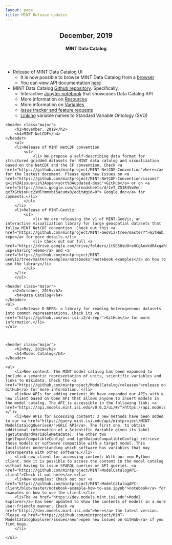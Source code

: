 ```yaml
---
layout: page
title: MINT Release updates
---
```

<section id="overview">
    <header class="major">
        <h2>December, 2019</h2>
        <h4>MINT Data Catalog</h4>
    </header>
    <ul>
	    <li>Release of MINT Data Catalog UI
    		<ul>
			<li> It is now possible to browse MINT Data Catalog from a <a href="https://data-catalog.mint.isi.edu/">browser</a></li>
			<li> You can view API documentation <a href="https://data-catalog.mint.isi.edu/documentation">here</a></li>
        	</ul>
        </li>
	<li>
		MINT Data Catalog <a href="https://github.com/mintproject/MINT-DataCatalog-Public">Github repository</a>. Specifically, 
		<ul>
			<li>Interactive <a href="https://mybinder.org/v2/gh/mintproject/MINT-DataCatalog-Public/master?filepath=%2Fdemo%2Fapi_demo.ipynb">Jupyter notebook</a> that showcases Data Catalog API</li>
			<li>More information on <a href="https://github.com/mintproject/MINT-DataCatalog-Public/blob/master/docs/resources.md">Resources</a></li>
			<li>More information on <a href="https://github.com/mintproject/MINT-DataCatalog-Public/blob/master/docs/variables.md">Variables</a></li>
			<li><a href="https://github.com/mintproject/MINT-DataCatalog-Public/issues">Issue tracker and feature requests</a></li>
			<li><a href="https://github.com/mintproject/MINT-DataCatalog-Public/issues/new/choose">Linking</a> variable names to Standard Variable Ontology (SVO)</li>
		</ul>
	    </li>
	</ul>
	
    <header class="major">
        <h2>November, 2019</h2>
        <h4>MINT NetCDF</h4>
    </header>
        <ul>
        <li>Release of MINT NetCDF convention
        	<ul>
        		<li> We propose a self-describing data format for structured gridded datasets for MINT data catalog and visualization based on the NetCDF and the CF convention. Check <a href="https://github.com/mintproject/MINT-NetCDF-Convention">here</a> for the lastest document. Please open new issues on <a href="https://github.com/mintproject/MINT-NetCDF-Convention/issues?q=is%3Aissue+is%3Aopen+sort%3Aupdated-desc">GitHub</a> or on <a href="https://docs.google.com/spreadsheets/d/1eT_Z51R4VwVen-qx7XGtNjoHuc2sMlYmmxbi5acumx0/edit#gid=0"> Google doc</a> for comments.</li>
        	</ul>
        </li>
        <li>Release of MINT-GeoViz
        	<ul>
	        	<li> We are releasing the v1 of MINT-GeoViz, an interactive visualization library for large geospatial datasets that follow MINT NetCDF convention. Check out this <a href="https://github.com/mintproject/MINT-GeoViz/tree/master?">GitHub repo</a> for more details.</li>
	        	<li> Check out our full <a href="https://drive.google.com/drive/folders/1t9E5HsUOre0CgAevkdRAxgaRQghJ_i2v?usp=sharing">demo</a> and <a href="https://github.com/mintproject/MINT-GeoViz/tree/master/examples/notebooks">notebook examples</a> on how to use the library</li>        	
            </ul> 
        </li>    
        </ul>

    <header class="major">
	   <h2>October, 2019</h2>
        <h4>Data Catalog</h4>
    </header>
    <ul>
        <li>Release D-REPR: a library for reading heterogeneous datasets into common representations. Check its <a href="https://github.com/usc-isi-i2/d-repr">GitHub</a> for more information.</li>
    </ul>



    <header class="major">
	    <h2>May, 2019</h2>
        <h4>Model Catalog</h4>
	</header>
    
    <ul>
        <li>New content: The MINT model catalog has been expanded to include a semantic representation of units, scientific variables and links to Wikidata. Check the <a href="https://github.com/mintproject/ModelCatalog/releases">release on GitHub</a> for more information. </li>
        <li>New APIs for adding content: We have expanded our APIs with a new client based on Open API that allows anyone to insert models in the model catalog. The API is accessible in the following link: <a href="https://api.models.mint.isi.edu/v0.0.2/ui/#/">https://api.models.mint.isi.edu/v0.0.2/ui/#/</a></li>
        <li>New APIs for accessing content: 3 new methods have been added to our <a href="https://query.mint.isi.edu/api/mintproject/MINT-ModelCatalogQueries#/">GRLC API</a>. The first one, to obtain additional information of a Scientific Variable given its label (getStandardVariableMetadata). The other two (getInputCompatibleConfig) and (getOutputCompatibleConfig) retrieve those models or software compatible with a target model. This facilitates understanding which software has variables that may interoperate with other software.</li>
        <li>A new client for accessing content: With our new Python client, now it is possible to access the content in the model catalog without having to issue SPARQL queries or API queries. <a href="https://github.com/mintproject/MINT-ModelCatalogAPI-client">Check it out here</a>.</li>
        <li>New examples: Check out our <a href="https://github.com/mintproject/MINT-ModelCatalogAPI-client/blob/master/notebook-example-how-to-use.ipynb">notebook</a> for examples on how to use the client.</li>
        <li>The <a href="https://dev.models.mint.isi.edu">Model Explorer</a> has been updated to show the contents of models in a more user-friendly manner. Check <a href="https://dev.models.mint.isi.edu">here</a> the latest version. Please <a href="https://github.com/mintproject/MINT-ModelCatalogExplorer/issues/new">open new issues on GitHub</a> if you find bugs.
        </li>
        
    </ul>
    
</section>
